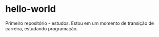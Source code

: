 # hello-world
Primeiro repositório - estudos.
Estou em um momento de transição de carreira, estudando programação.

